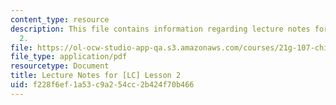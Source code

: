 ```yaml
---
content_type: resource
description: This file contains information regarding lecture notes for [LC] lesson
  2.
file: https://ol-ocw-studio-app-qa.s3.amazonaws.com/courses/21g-107-chinese-i-streamlined-fall-2014/f228f6ef1a53c9a254cc2b424f70b466_MIT21G_107F14_Chars2.pdf
file_type: application/pdf
resourcetype: Document
title: Lecture Notes for [LC] Lesson 2
uid: f228f6ef-1a53-c9a2-54cc-2b424f70b466
---
```

